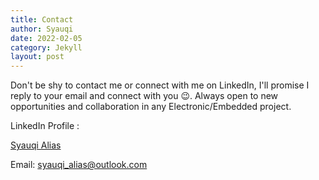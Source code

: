 ```yaml
---
title: Contact
author: Syauqi
date: 2022-02-05
category: Jekyll
layout: post
---
```


Don't be shy to contact me or connect with me on LinkedIn, I'll promise I reply to your email and connect with you 😉. Always open to new opportunities and collaboration in any Electronic/Embedded project.

LinkedIn Profile :

<script src="https://platform.linkedin.com/badges/js/profile.js" async defer type="text/javascript"></script>
<div class="badge-base LI-profile-badge" data-locale="en_US" data-size="large" data-theme="dark" data-type="HORIZONTAL" data-vanity="syauqi-alias" data-version="v1"><a class="badge-base__link LI-simple-link" href="https://uk.linkedin.com/in/syauqi-alias?trk=profile-badge">Syauqi Alias</a></div>

Email: <syauqi_alias@outlook.com>          